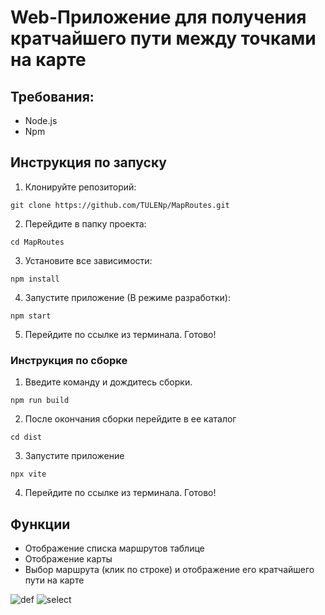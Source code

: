 # Web-Приложение для получения кратчайшего пути между точками на карте

## Требования:
- Node.js
- Npm

## Инструкция по запуску

1. Клонируйте репозиторий:

```
git clone https://github.com/TULENp/MapRoutes.git
```

2. Перейдите в папку проекта:

```
cd MapRoutes
```

3. Установите все зависимости:

```
npm install
```

4. Запустите приложение (В режиме разработки):

```
npm start
```
5. Перейдите по ссылке из терминала. Готово!

### Инструкция по сборке

1. Введите команду и дождитесь сборки.

```
npm run build
```
2. После окончания сборки перейдите в ее каталог 

```
cd dist
```
3.  Запустите приложение

```
npx vite
```
4. Перейдите по ссылке из терминала. Готово!

## Функции 
- Отображение списка маршрутов таблице
- Отображение карты
- Выбор маршрута (клик по строке) и отображение его кратчайшего пути на карте 

![def](https://github.com/TULENp/MapRoutes/assets/83094079/7295e348-f0bd-4364-b3a2-018bb89eac6f)
![select](https://github.com/TULENp/MapRoutes/assets/83094079/3f9785f2-323b-4063-8d8c-1b5131509f9d)


